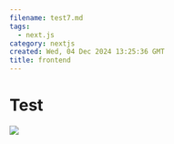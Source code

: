 ```yaml
---
filename: test7.md
tags:
  - next.js
category: nextjs
created: Wed, 04 Dec 2024 13:25:36 GMT
title: frontend
---
```


# Test

<img src=/images/2/osi.jpg />